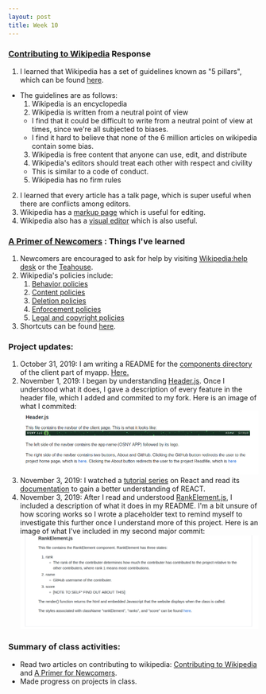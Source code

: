 ```yaml
---
layout: post
title: Week 10
---
```


### [Contributing to Wikipedia](https://en.wikipedia.org/wiki/Wikipedia:Contributing_to_Wikipedia#Getting_started) Response
1. I learned that Wikipedia has a set of guidelines known as "5 pillars", which can be found [here](https://en.wikipedia.org/wiki/Wikipedia:Five_pillars).
  * The guidelines are as follows:
    1. Wikipedia is an encyclopedia
    2. Wikipedia is written from a neutral point of view
      * I find that it could be difficult to write from a neutral point of view at times, since we're all subjected to biases. 
      * I find it hard to believe that none of the 6 million articles on wikipedia contain some bias.
    3. Wikipedia is free content that anyone can use, edit, and distribute
    4. Wikipedia's editors should treat each other with respect and civility
      * This is similar to a code of conduct. 
    5. Wikipedia has no firm rules
 2. I learned that every article has a talk page, which is super useful when there are conflicts among editors.    
 3. Wikipedia has a [markup page](https://en.wikipedia.org/wiki/Help:Wikitext) which is useful for editing.
 4. Wikipedia also has a [visual editor](https://en.wikipedia.org/wiki/Wikipedia:VisualEditor) which is also useful. 
 
 ### [A Primer of Newcomers](https://en.wikipedia.org/wiki/Wikipedia:A_primer_for_newcomers) : Things I've learned
 1. Newcomers are encouraged to ask for help by visiting [Wikipedia:help desk](https://en.wikipedia.org/wiki/Wikipedia:Help_desk) or the [Teahouse](https://en.wikipedia.org/wiki/Wikipedia:Teahouse). 
 2. Wikipedia's policies include:
    1. [Behavior policies](https://en.wikipedia.org/wiki/Wikipedia:List_of_policies#Conduct)
    2. [Content policies](https://en.wikipedia.org/wiki/Wikipedia:List_of_policies#Content)
    3. [Deletion policies](https://en.wikipedia.org/wiki/Wikipedia:List_of_policies#Deletion)
    4. [Enforcement policies](https://en.wikipedia.org/wiki/Wikipedia:List_of_policies#Enforcement)
    5. [Legal and copyright policies](https://en.wikipedia.org/wiki/Wikipedia:List_of_policies#Legal)
 3. Shortcuts can be found [here](https://en.wikipedia.org/wiki/Wikipedia:Shortcut_directory).
 
 ### Project updates:
1. October 31, 2019: I am writing a README for the [components directory](https://github.com/opensource-ny/OpenSource-NY/tree/master/myapp/client/src) of the client part of myapp. [Here.](https://github.com/darrenzhang2000/OpenSource-NY/blob/master/myapp/client/src/Components/README.md)
2. November 1, 2019: I began by understanding [Header.js](https://github.com/opensource-ny/OpenSource-NY/blob/master/myapp/client/src/Components/Header.js). Once I understood what it does, I gave a description of every feature in the header file, which I added and commited to my fork. Here is an image of what I commited:
![First commit](https://github.com/darrenzhang2000/images/blob/master/Screenshot%20from%202019-11-02%2013-11-52.png)
3. November 3, 2019: I watched a [tutorial series](https://www.youtube.com/watch?v=-AbaV3nrw6E&list=PL6gx4Cwl9DGBuKtLgPR_zWYnrwv-JllpA) on React and read its [documentation](https://reactjs.org/docs/getting-started.html) to gain a better understanding of REACT.
4. November 3, 2019: After I read and understood [RankElement.js](https://github.com/opensource-ny/OpenSource-NY/blob/master/myapp/client/src/Components/RankElement.js), I included a description of what it does in my README. I'm a bit unsure of how scoring works so I wrote a placeholder text to remind myself to investigate this further once I understand more of this project. Here is an image of what I've included in my second major commit:
![Second commit](https://github.com/darrenzhang2000/images/blob/master/Screenshot%20from%202019-11-03%2017-53-44.png)

### Summary of class activities:
* Read two articles on contributing to wikipedia: [Contributing to Wikipedia](https://en.wikipedia.org/wiki/Wikipedia:Contributing_to_Wikipedia#Getting_started) and [A Primer for Newcomers](https://en.wikipedia.org/wiki/Wikipedia:A_primer_for_newcomers). 
* Made progress on projects in class. 
